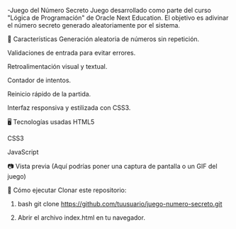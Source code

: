 -Juego del Número Secreto
Juego desarrollado como parte del curso "Lógica de Programación" de Oracle Next Education.
El objetivo es adivinar el número secreto generado aleatoriamente por el sistema.

🚀 Características
Generación aleatoria de números sin repetición.

Validaciones de entrada para evitar errores.

Retroalimentación visual y textual.

Contador de intentos.

Reinicio rápido de la partida.

Interfaz responsiva y estilizada con CSS3.

🖥 Tecnologías usadas
HTML5

CSS3

JavaScript

📷 Vista previa
(Aquí podrías poner una captura de pantalla o un GIF del juego)

📂 Cómo ejecutar
Clonar este repositorio:

1.
   bash
git clone https://github.com/tuusuario/juego-numero-secreto.git

2. Abrir el archivo index.html en tu navegador.
